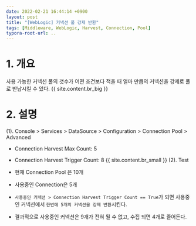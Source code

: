 ```yaml
---
date: 2022-02-21 16:44:14 +0900
layout: post
title: "[WebLogic] 커넥션 풀 강제 반환"
tags: [Middleware, WebLogic, Harvest, Connection, Pool]
typora-root-url: ..
---
```


# 1. 개요

사용 가능한 커넥션 풀의 갯수가 어떤 조건보다 적을 때 얼마 만큼의 커넥션을 강제로 풀로 반납시킬 수 있다.
{{ site.content.br_big }}
# 2. 설명

(1). Console > Services > DataSource > Configuration > Connection Pool > Advanced

* Connection Harvest Max Count: 5

* Connection Harvest Trigger Count: 8
{{ site.content.br_small }}
(2). Test

* 현재 Connection Pool 은 10개
* 사용중인 Connection은 5개
* `사용중인 커넥션 > Connection Harvest Trigger Count == True`가 되면
  사용중인 커넥션에서 `한번에 5개의 커넥션을 강제 반환`시킨다.
* 결과적으로 사용중인 커넥션은 9개가 전혀 될 수 없고, 수집 되면 4개로 줄어든다.
